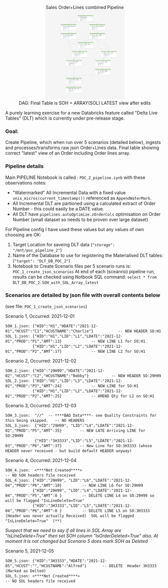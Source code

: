 <p align="center">
Sales Order+Lines combined Pipeline<BR>
<img src="DAG_DLT_pipeline.png" width="50%" height="50%"/><BR>
DAG: Final Table is SOH + ARRAY(SOL) LATEST view after edits
</p>

A  purely learning exercise for a new Databricks feature called "Delta Live Tables" (DLT) which is currently under pre-release stage.

### Goal: 
<p>Create Pipeline, which when run over 5 scenarios (detailed below), ingests and processes/transforms raw json Order+Lines data. Final table showing correct "latest" view of an Order including Order lines array.</p>

### Pipeline details

Main PIPELINE Notebook is called : `POC_2_pipeline.iynb` with these observations notes:
* "Watermarked" All Incremental Data with a fixed value `unix_micros(current_timestamp())` referenced as `AppendWaterMark`.
* All Incremental DLT are partioned using a calculated extract of Order Number - this could easily be a DATE value.
* All DLT have `pipelines.autoOptimize.zOrderCols` optimisation on Order Number (small dataset so needs to be proven over large dataset)

For Pipeline config I have used these values but any values of own choosing are OK:
1. Target Location for saveing DLT data (`"storage": "/mnt/poc_pipeline_2"`)
2. Name of the Database to use for registering the Materialised DLT tables:  (`"target": "DLT_DB_POC_2"`)
3. Notebook to Create Scenario files per 5 scenario runs is: `POC_1_create_json_scenarios`
At end of each (sceanrio) pipeline run, results can be checked using Notbook SQL command:
`select * from DLT_DB_POC_2.SOH_with_SOL_Array_latest`
            
### Scenarios are detailed by json file with overall contents below
(see file: `POC_1_create_json_scenarios`)

Scenario 1, Occurred: 2021-12-01 
```
SOH_1.json: {"HID":"H1","HDATE":"2021-12-01","HCUST":"C1","HCUSTNAME":"Charlie"}           -- NEW HEADER SO:H1
SOL_1.json: {"HID":"H1","LID":"L1","LDATE":"2021-12-01","PROD":"P1","AMT":13}             -- NEW LINE L1 for SO:H1
            {"HID":"H1","LID":"L2","LDATE":"2021-12-01","PROD":"P2","AMT":17}             -- NEW LINE L2 for SO:H1
```

Scenario 2, Occurred: 2021-12-02  
```
SOH_2.json: {"HID":"29H99","HDATE":"2021-12-02","HCUST":"C2","HCUSTNAME":"Bobby"}          -- NEW HEADER SO:29H99
SOL_2.json: {"HID":"H1","LID":"L3","LDATE":"2021-12-02","PROD":"P3","AMT":24}             -- NEW LINE for SO:H1
            {"HID":"H1","LID":"L2","LDATE":"2021-12-02","PROD":"P2","AMT":25}             -- AMEND Qty for L2 on SO:H1
```

Scenario 3, Occurred: 2021-12-03 
```
SOH_3.json:  "//"  -- ****BAD Data****- see Quality Constraints for this being skipped.   -- NO HEADERS
SOL_3.json:  {"HID":"29H99", "LID":"L4","LDATE":"2021-12-02","PROD":"P5","AMT":35}        -- NEW LATE Arriving LINE for SO:29H99
             {"HID":"3H3333","LID":"L5","LDATE":"2021-12-03","PROD":"P6","AMT":37}        -- New Line for SO:3H3333 (whose HEADER never received - but build default HEADER anyway)
```

Scenario 4, Occurred: 2021-12-04 
```
SOH_4.json:  <****Not Created****>                                                        -- NO SOH headers file received
SOL_4.json: {"HID":"29H99", "LID":"L6","LDATE":"2021-12-04","PROD":"P6","AMT":10}         -- NEW LINE L6 for SO:29H99
            {"HID":"29H99", "LID":"L4","LDATE":"2021-12-04","PROD":"P5","AMT":0 }         -- DELETE LINE L4 on SO:29H99 so will be flagged "IsLineDelete=True"
            {"HID":"3H3333","LID":"L5","LDATE":"2021-12-04","PROD":"P6","AMT":0 }         -- DELETE LINE L5 on SO:3H3333 (Header was never actually Received)  SOL will be flagged "IsLineDelete=True"  (**)
```

*Suspect that we need to say if all lines in SOL Array are "IsLineDelete=True"*
*then set SOH column "IsOrderDeleted=True" also. At moment it is not changed but Scenario 5 does mark SOH as Deleted*

Scenario 5, 2021-12-05
```
SOH_5.json: {"HID":"3H3333","HDATE":"2021-12-05","HCUST":"","HCUSTNAME":"Alfred"}       -- DELETE  Header 3H3333 (Marked as Delted)
SOL_5.json: <****Not Created****>                                                         -- NO SOL headers file received 
```
